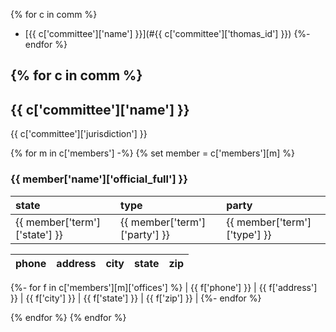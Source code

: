 {% for c in comm %}
* [{{ c['committee']['name'] }}](#{{ c['committee']['thomas_id'] }})
{%- endfor %}


{% for c in comm %}
---
## <a name="{{ c['committee']['thomas_id'] }}"></a> {{ c['committee']['name'] }}

{{ c['committee']['jurisdiction'] }}

{% for m in c['members'] -%}
{% set member = c['members'][m] %}
### {{ member['name']['official_full'] }}

| state | type | party |
|:----- |:---- |:----- |
| {{ member['term']['state'] }} | {{ member['term']['party'] }} | {{ member['term']['type'] }} |

| phone | address | city | state | zip |
|:----- |:------- |:---- |:----- |:--- |
{%- for f in c['members'][m]['offices'] %}
| {{ f['phone'] }} | {{ f['address'] }} | {{ f['city'] }} | {{ f['state'] }} | {{ f['zip'] }} |
{%- endfor %}

{% endfor %}
{% endfor %}
